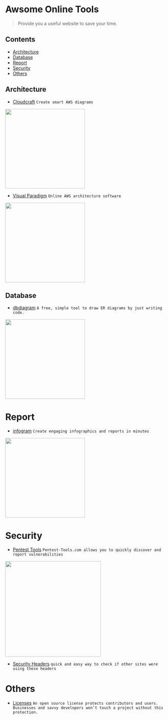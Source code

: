 # Awsome Online Tools
> Provide you a useful website to save your time.

## Contents
- [Architecture](#Architecture)
- [Database](#Database)
- [Report](#Report)
- [Security](#Security)
- [Others](#Others)

## Architecture
- [Cloudcraft](https://cloudcraft.co) `Create smart AWS diagrams`

<img src="https://cloudcraft.co/images/awseditor4.png" width="250">

- [Visual Paradigm](https://online.visual-paradigm.com/tw/diagrams/features/aws-architecture-diagram-tool) `Online AWS architecture software`

<img src="https://online.visual-paradigm.com/tw/images/features/aws-architecture-diagram-tool/01-aws-architecture-diagram.png" width="250">

## Database
- [dbdiagram](https://dbdiagram.io) `A free, simple tool to draw ER diagrams by just writing code.`

<img src="https://dbdiagram.io/static/img/dbdiagram-demo.0791273.gif" width="250">

# Report
- [infogram](https://infogram.com) `Create engaging infographics and reports in minutes`

<img src="http://g.recordit.co/8zbtLAffX6.gif" width="250">

# Security
- [Pentest Tools](https://pentest-tools.com) `Pentest-Tools.com allows you to quickly discover and report vulnerabilities`

<img src="https://pentest-tools.com/template_unauth/images/dashboard_laptop.png?uncache=43" width="300">

- [Security Headers](https://securityheaders.com) `quick and easy way to check if other sites were using these headers`

# Others
- [Licenses](https://choosealicense.com/licenses) `An open source license protects contributors and users. Businesses and savvy developers won’t touch a project without this protection.`
